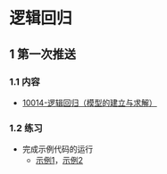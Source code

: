 # 逻辑回归

## 1 第一次推送

### 1.1 内容

- [10014-逻辑回归（模型的建立与求解）](https://mp.weixin.qq.com/s/QNds12K8v9tuHnOFcY-0ag)

### 1.2 练习

- 完成示例代码的运行
  - [示例1](./101_visualization.py)，[示例2](102_decision_boundary.py)